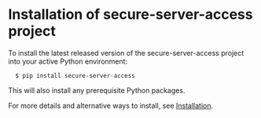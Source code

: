Installation of secure-server-access project
============================================

To install the latest released version of the
secure-server-access project into your active Python environment:

      $ pip install secure-server-access

This will also install any prerequisite Python packages.

For more details and alternative ways to install, see
[Installation](https://secure-server-access.readthedocs.io/en/stable/intro.html#installation).
